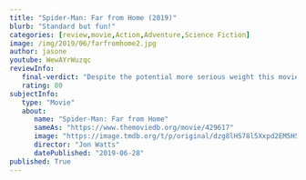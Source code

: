```yaml
---
title: "Spider-Man: Far from Home (2019)"
blurb: "Standard but fun!"
categories: [review,movie,Action,Adventure,Science Fiction]
image: /img/2019/06/farfromhome2.jpg
author: jasone
youtube: WewAYrWuzqc
reviewInfo:
   final-verdict: "Despite the potential more serious weight this movie could have presented, Spider-Man: Far From Home is a fun, light-hearted, and comedic superhero movie most will enjoy."
   rating: 80
subjectInfo:
   type: "Movie"
   about:
      name: "Spider-Man: Far from Home"
      sameAs: "https://www.themoviedb.org/movie/429617"
      image: "https://image.tmdb.org/t/p/original/dzg8lHS78l5Xxpd2EM5H541Qn2s.jpg"
      director: "Jon Watts"
      datePublished: "2019-06-28"
published: True
---
```



